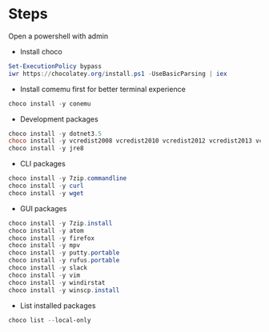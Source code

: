 # Steps

Open a powershell with admin

* Install choco

```ps1
Set-ExecutionPolicy bypass
iwr https://chocolatey.org/install.ps1 -UseBasicParsing | iex
```

* Install comemu first for better terminal experience

```ps1
choco install -y conemu
```

* Development packages

```ps1
choco install -y dotnet3.5
choco install -y vcredist2008 vcredist2010 vcredist2012 vcredist2013 vcredist2015
choco install -y jre8
```

* CLI packages

```ps1
choco install -y 7zip.commandline
choco install -y curl
choco install -y wget
```

* GUI packages

```ps1
choco install -y 7zip.install
choco install -y atom
choco install -y firefox
choco install -y mpv
choco install -y putty.portable
choco install -y rufus.portable
choco install -y slack
choco install -y vim
choco install -y windirstat
choco install -y winscp.install  
```

* List installed packages

```ps1
choco list --local-only
```
